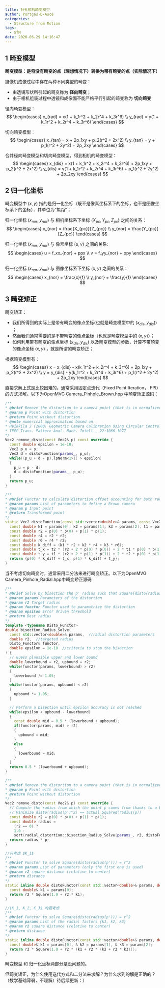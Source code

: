 ```yaml
---
title: 针孔相机畸变模型
author: Portgas·D·Asce
categories:
  - Structure from Motion
tags:
  - SfM
date: 2020-06-29 14:16:47
---
```


<!--more-->

## 1 畸变模型
**畸变模型：是将没有畸变的点（理想情况下）转换为带有畸变的点（实际情况下）**

摄像机成像过程中存在两种不同类型的畸变：
- 由透镜形状所引起的畸变称为 **径向畸变**；
- 由于相机组装过程中透镜和成像面不能严格平行引起的畸变称为 **切向畸变**

径向畸变模型：
$$
\begin{cases}
x_{rad} = x(1 + k_1r^2 + k_2r^4 + k_3r^6) \\
y_{rad} = y(1 + k_1r^2 + k_2r^4 + k_3r^6)
\end{cases}
$$

切向畸变模型：
$$
\begin{cases}
x_{tan} = x + 2p_1xy + p_2(r^2 + 2x^2) \\
y_{tan} = y + p_1(r^2 + 2y^2) + 2p_2xy
\end{cases}
$$

合并径向畸变模型和切向畸变模型，得到相机的畸变模型：
$$
\begin{cases}
x_{dis} = x(1 + k_1r^2 + k_2r^4 + k_3r^6) + 2p_1xy + p_2(r^2 + 2x^2) \\
y_{dis} = y(1 + k_1r^2 + k_2r^4 + k_3r^6) + p_1(r^2 + 2y^2) + 2p_2xy
\end{cases}
$$

## 2 归一化坐标
畸变模型中 $(x, y)$ 指的是归一化坐标（既不是像素坐标系下的坐标，也不是图像坐标系下的坐标），其单位为“焦距”；

归一化坐标 $(x_{nor}, y_{nor})$ 与 相机坐标系下坐标 $(X_{pc}, Y_{pc}, Z_{pc})$ 之间的关系：
$$
\begin{cases}
x_{nor} = \frac{X_{pc}}{Z_{pc}} \\
y_{nor} = \frac{Y_{pc}}{Z_{pc}}
\end{cases}
$$

归一化坐标 $(x_{nor}, y_{nor})$ 与 像素坐标 $(u, v)$ 之间的关系:
$$
\begin{cases}
u = f_xx_{nor} + ppx \\
v = f_yy_{nor} + ppy
\end{cases}
$$

归一化坐标 $(x_{nor}, y_{nor})$ 与 图像坐标系下坐标 $(x, y)$ 之间的关系：
$$
\begin{cases}
x_{nor} = \frac{x}{f} \\
y_{nor} = \frac{y}{f}
\end{cases}
$$

## 3 畸变矫正
畸变矫正：
- 我们所得到的实际上是带有畸变的像点坐标(也就是畸变模型中的 $(x_{dis}, y_{dis})$) ；
- 然而我们通常需要的是不带畸变的像点坐标（也就是畸变模型中的 $(x, y)$）；
- 如何利用带有畸变的像点坐标 $(x_{dis}, y_{dis})$ 以及畸变模型的参数，计算不带畸变的像点坐标 $(x, y)$ ，就是所谓的畸变矫正；

根据畸变模型有：
$$
\begin{cases}
x = x_{dis} - x(k_1r^2 + k_2r^4 + k_3r^6) + 2p_1xy + p_2(r^2 + 2x^2) \\
y = y_{dis} - y(k_1r^2 + k_2r^4 + k_3r^6) + p_1(r^2 + 2y^2) + 2p_2xy
\end{cases}
$$

直接求解上式是比较困难的，通常采用固定点迭代（Fixed Point Iteration， FPI）的方式求解。以下为OpenMVG Camera_Pinhole_Brown.hpp 中畸变矫正源码：
```cpp
/**
* @brief Remove the distortion to a camera point (that is in normalized camera frame)
* @param p Point with distortion
* @return Point without distortion
* @note numerical approximation based on
* Heikkila J (2000) Geometric Camera Calibration Using Circular Control Points.
* IEEE Trans. Pattern Anal. Mach. Intell., 22:1066-1077
*/
Vec2 remove_disto(const Vec2& p) const override {
  const double epsilon = 1e-10;
  Vec2 p_u = p;
  Vec2 d = distoFunction(params_, p_u);
  while((p_u + d - p).lpNorm<1>() > epsilon)
  {
    p_u = p - d;
    d = distoFunction(params_, p_u);
  }
  return p_u;
}

/**
* @brief Functor to calculate distortion offset accounting for both radial and tangential distortion
* @param params List of parameters to define a Brown camera
* @param p Input point
* @return Transformed point
*/
static Vec2 distoFunction(const std::vector<double>& params, const Vec2& p) {
  const double k1 = params[0], k2 = params[1], k3 = params[2], t1 = params[3], t2 = params[4];
  const double r2 = p(0) * p(0) + p(1) * p(1);
  const double r4 = r2 * r2;
  const double r6 = r4 * r2;
  const double k_diff = (k1 * r2 + k2 * r4 + k3 * r6);
  const double t_x = t2 * (r2 + 2 * p(0) * p(0)) + 2 * t1 * p(0) * p(1);
  const double t_y = t1 * (r2 + 2 * p(1) * p(1)) + 2 * t2 * p(0) * p(1);
  return {p(0) * k_diff + t_x, p(1) * k_diff + t_y};
}
```

当不考虑切向畸变时，通常采用二分法来进行畸变矫正。以下为OpenMVG Camera_Pinhole_Radial.hpp中畸变矫正源码
```cpp
/**
* @brief Solve by bisection the p' radius such that Square(disto(radius(p'))) = r^2
* @param params Parameters of the distortion
* @param r2 Target radius
* @param functor Functor used to paramatrize the distortion
* @param epsilon Error driven threshold
* @return Best radius
*/
template <typename Disto_Functor>
double bisection_Radius_Solve(
  const std::vector<double>& params,  //radial distortion parameters
  double r2,  //targeted radius
  Disto_Functor& functor,
  double epsilon = 1e-10  //criteria to stop the bisection
) {
  // Guess plausible upper and lower bound
  double lowerbound = r2, upbound = r2;
  while(functor(params, lowerbound) > r2)
  {
    lowerbound /= 1.05;
  }
  while(functor(params, upbound) < r2)
  {
    upbound *= 1.05;
  }

  // Perform a bisection until epsilon accuracy is not reached
  while(epsilon < upbound - lowerbound)
  {
    const double mid = 0.5 * (lowerbound + upbound);
    if(functor(params, mid) > r2)
    {
      upbound = mid;
    }
    else
    {
      lowerbound = mid;
    }
  }
  return 0.5 * (lowerbound + upbound);
}

/**
* @brief Remove the distortion to a camera point (that is in normalized camera frame)
* @param p Point with distortion
* @return Point without distortion
*/
Vec2 remove_disto(const Vec2& p) const override {
  // Compute the radius from which the point p comes from thanks to a bisection
  // Minimize disto(radius(p')^2) == actual Squared(radius(p))
  const double r2 = p(0) * p(0) + p(1) * p(1);
  const double radius = 
    (r2 == 0) ? 
    1.0 : 
    sqrt(radial_distortion::bisection_Radius_Solve(params_, r2, distoFunctor) / r2);
  return radius * p;
}

//只考虑 $K_1$
/**
* @brief Functor to solve Square(disto(radius(p'))) = r^2
* @param params List of parameters (only the first one is used)
* @param r2 square distance (relative to center)
* @return distance
*/
static inline double distoFunctor(const std::vector<double>& params, double r2) {
  const double& k1 = params[0];
  return r2 * Square(1.0 + r2 * k1);
}

//$K_1, K_2, K_3$ 均要考虑
/**
* @brief Functor to solve Square(disto(radius(p'))) = r^2
* @param params List of the radial factors {k1, k2, k3}
* @param r2 square distance (relative to center)
* @return distance
*/
static inline double distoFunctor(const std::vector<double>& params, double r2) {
  const double& k1 = params[0], & k2 = params[1], & k3 = params[2];
  return r2 * Square(1.0 + r2 * (k1 + r2 * (k2 + r2 * k3)));
}
```

畸变模型 和 归一化坐标两部分是没问题的。

但畸变矫正，为什么使用迭代方式和二分法来求解？为什么求到的解是正确的？（数学基础薄弱，不理解）待后续更新：）

